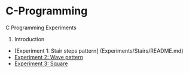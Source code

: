 # C-Programming
C Programming Experiments

1. Introduction
  - [Experiment 1: Stair steps pattern] (Experiments/Stairs/README.md)
  - [Experiment 2: Wave pattern](Experiments/Wave/README.md)
  - [Experiment 3: Square](Experiments/Square/README.md)

